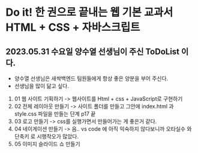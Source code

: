 # Do it! 한 권으로 끝내는 웹 기본 교과서 HTML + CSS + 자바스크립트
## 2023.05.31 수요일 양수열 선생님이 주신 ToDoList 이다.
- 양수열 선생님은 새싹백엔드 팀원들에게 항상 좋은 양분을 부어 주신다.
 - 선생님을 많이 닮고 싶다. 
1. 01 웹 사이트 기획하기 
 -> 웹사이트를 Html + css + JavaScript로 구현하기
2. 02 전체 레이아웃 만들기
 -> 사이트 폴더를 만들고 그안에 index.html 과 style.css 파일을 만들는 단계 p17 끝
3. 03 로고 만들기 
  -> css를 실행가면서 만들어가는 게 좋은거 같다.
4. 04 네이게이션 만들기
    ->  음.. vs code 에 아직 익숙하지 않다보니까
      오타실수 와 단축키 로 시행착오가 많았다.
5. 05 이미지 슬라이드 쇼 만들기 